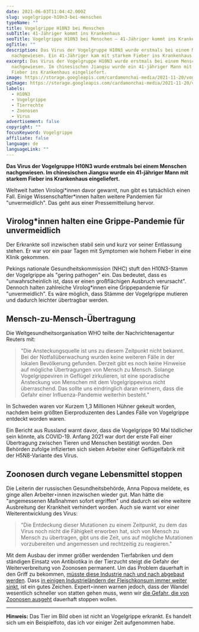 ```yaml
---
date: 2021-06-03T11:04:42.000Z
slug: vogelgrippe-h10n3-bei-menschen
typeName: ""
title: Vogelgrippe H10N3 bei Menschen
subTitle: 41-Jähriger kommt ins Krankenhaus
seoTitle: Vogelgrippe H10N3 bei Menschen – 41-Jähriger kommt ins Krankenhaus
ogTitle: ""
description: Das Virus der Vogelgruppe H10N3 wurde erstmals bei einem Menschen
  nachgewiesen. Ein 41-Jähriger kam mit starkem Fieber ins Krankenhaus.
excerpt: Das Virus der Vogelgruppe H10N3 wurde erstmals bei einem Menschen
  nachgewiesen. Im chinesischen Jiangsu wurde ein 41-jähriger Mann mit starkem
  Fieber ins Krankenhaus eingeliefert.
image: https://storage.googleapis.com/cardamonchai-media/2021-11-20/vogelgrippe-jpg-imagine-f8f8e8_808272_1024_768/640.webp
ogImage: https://storage.googleapis.com/cardamonchai-media/2021-11-20/vogelgrippe-fb-jpg-imagine-788888_787a69_1200_628/640.webp
labels:
  - H10N3
  - Vogelgrippe
  - Tierrechte
  - Zoonosen
  - Virus
advertisement: false
copyright: ""
focusKeyword: Vogelgrippe
affiliate: false
language: de
languageLink: ""
---
```


**Das Virus der Vogelgruppe H10N3 wurde erstmals bei einem Menschen nachgewiesen. Im chinesischen Jiangsu wurde ein 41-jähriger Mann mit starkem Fieber ins Krankenhaus eingeliefert.**

Weltweit hatten Virologi\*innen davor gewarnt, nun gibt es tatsächlich einen Fall. Einige Wissenschaftler\*innen halten weitere Pandemien für "unvermeidlich". Das geht aus einer Pressemitteilung hervor.

## Virolog\*innen halten eine Grippe-Pandemie für unvermeidlich

Der Erkrankte soll inzwischen stabil sein und kurz vor seiner Entlassung stehen. Er war vor ein paar Tagen mit Symptomen wie hohem Fieber in eine Klinik gekommen.

Pekings nationale Gesundheitskommission (NHC) stuft den H10N3-Stamm der Vogelgrippe als "gering pathogen" ein. Das bedeutet, dass es "unwahrscheinlich ist, dass er einen großflächigen Ausbruch verursacht". Dennoch halten zahlreiche Virolog\*innen eine Grippepandemie für "unvermeidlich". Es wäre möglich, dass Stämme der Vogelgrippe mutieren und dadurch leichter übertragbar werden.

## Mensch-zu-Mensch-Übertragung

Die Weltgesundheitsorganisation WHO teilte der Nachrichtenagentur Reuters mit:

> "Die Ansteckungsquelle ist uns zu diesem Zeitpunkt nicht bekannt. Bei der Notfallüberwachung wurden keine weiteren Fälle in der lokalen Bevölkerung gefunden. Derzeit gibt es noch keine Hinweise auf mögliche Übertragungen von Mensch zu Mensch. Solange Vogelgrippeviren in Geflügel zirkulieren, ist eine sporadische Ansteckung von Menschen mit dem Vogelgrippevirus nicht überraschend. Das sollte uns eindringlich daran erinnern, dass die Gefahr einer Influenza-Pandemie weiterhin besteht."

In Schweden waren vor Kurzem 1,3 Millionen Hühner gekeult worden, nachdem beim größten Eierproduzenten des Landes Fälle von Vogelgrippe entdeckt worden waren.

Ein Bericht aus Russland warnt davor, dass die Vogelgrippe 90 Mal tödlicher sein könnte, als COVID-19. Anfang 2021 war dort der erste Fall einer Übertragung zwischen Tieren und Menschen bestätigt worden. Den Behörden zufolge infizierten sich sieben Arbeiter einer Geflügelfabrik mit der H5N8-Variante des Virus.

## Zoonosen durch vegane Lebensmittel stoppen

Die Leiterin der russischen Gesundheitsbehörde, Anna Popova meldete, es ginge allen Arbeiter⋆innen inzwischen wieder gut. Man hätte die "angemessenen Maßnahmen sofort ergriffen" und dadurch sei eine weitere Ausbreitung der Krankheit verhindert worden. Auch sie warnt vor einer Weiterentwicklung des Virus:

> "Die Entdeckung dieser Mutationen zu einem Zeitpunkt, zu dem das Virus noch nicht die Fähigkeit erworben hat, sich von Mensch zu Mensch zu übertragen, gibt uns die Zeit, uns auf mögliche Mutationen vorzubereiten und angemessen und rechtzeitig zu reagieren."

Mit dem Ausbau der immer größer werdenden Tierfabriken und dem ständigen Einsatz von Antibiotika in der Tierzucht steigt die Gefahr der Weiterverbreitung von Zoonosen permanent. Um das Problem dauerhaft in den Griff zu bekommen, [müsste diese Industrie nach und nach abgebaut werden](/2021/04/fleischatlas-2021/). Dass [in einigen Industrieländern der Fleischkonsum immer weiter sinkt](/2021/03/usa-covid-vegan-fleisch/), ist ein gutes Zeichen. Expert⋆innen warnen jedoch, dass der Wandel wesentlich schneller von statten gehen muss, wenn wir [die Gefahr, die von Zoonosen ausgeht](/2020/08/the-end-of-medicine/) dauerhaft stoppen wollen.

---

**Hinweis:** Das Tier im Bild oben ist nicht an Vogelgrippe erkrankt. Es handelt sich um ein Beispielfoto, das ich vor einiger Zeit aufgenommen habe.
